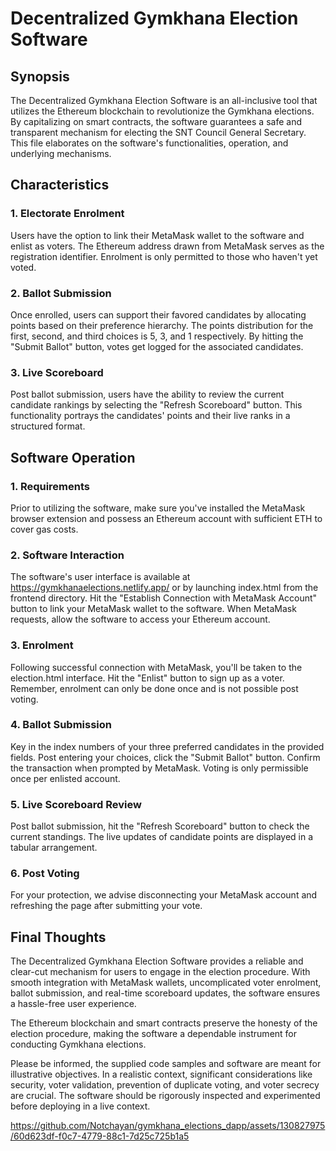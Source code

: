 # Decentralized Gymkhana Election Software

## Synopsis

The Decentralized Gymkhana Election Software is an all-inclusive tool that utilizes the Ethereum blockchain to revolutionize the Gymkhana elections. By capitalizing on smart contracts, the software guarantees a safe and transparent mechanism for electing the SNT Council General Secretary. This file elaborates on the software's functionalities, operation, and underlying mechanisms.

## Characteristics

### 1. Electorate Enrolment

Users have the option to link their MetaMask wallet to the software and enlist as voters. The Ethereum address drawn from MetaMask serves as the registration identifier. Enrolment is only permitted to those who haven't yet voted.

### 2. Ballot Submission

Once enrolled, users can support their favored candidates by allocating points based on their preference hierarchy. The points distribution for the first, second, and third choices is 5, 3, and 1 respectively. By hitting the "Submit Ballot" button, votes get logged for the associated candidates.

### 3. Live Scoreboard

Post ballot submission, users have the ability to review the current candidate rankings by selecting the "Refresh Scoreboard" button. This functionality portrays the candidates' points and their live ranks in a structured format.

## Software Operation

### 1. Requirements

Prior to utilizing the software, make sure you've installed the MetaMask browser extension and possess an Ethereum account with sufficient ETH to cover gas costs.

### 2. Software Interaction

The software's user interface is available at https://gymkhanaelections.netlify.app/ or by launching index.html from the frontend directory. Hit the "Establish Connection with MetaMask Account" button to link your MetaMask wallet to the software. When MetaMask requests, allow the software to access your Ethereum account.

### 3. Enrolment

Following successful connection with MetaMask, you'll be taken to the election.html interface. Hit the "Enlist" button to sign up as a voter. Remember, enrolment can only be done once and is not possible post voting.

### 4. Ballot Submission

Key in the index numbers of your three preferred candidates in the provided fields. Post entering your choices, click the "Submit Ballot" button. Confirm the transaction when prompted by MetaMask. Voting is only permissible once per enlisted account.

### 5. Live Scoreboard Review

Post ballot submission, hit the "Refresh Scoreboard" button to check the current standings. The live updates of candidate points are displayed in a tabular arrangement.

### 6. Post Voting

For your protection, we advise disconnecting your MetaMask account and refreshing the page after submitting your vote.

## Final Thoughts

The Decentralized Gymkhana Election Software provides a reliable and clear-cut mechanism for users to engage in the election procedure. With smooth integration with MetaMask wallets, uncomplicated voter enrolment, ballot submission, and real-time scoreboard updates, the software ensures a hassle-free user experience.

The Ethereum blockchain and smart contracts preserve the honesty of the election procedure, making the software a dependable instrument for conducting Gymkhana elections.

Please be informed, the supplied code samples and software are meant for illustrative objectives. In a realistic context, significant considerations like security, voter validation, prevention of duplicate voting, and voter secrecy are crucial. The software should be rigorously inspected and experimented before deploying in a live context.


https://github.com/Notchayan/gymkhana_elections_dapp/assets/130827975/60d623df-f0c7-4779-88c1-7d25c725b1a5


